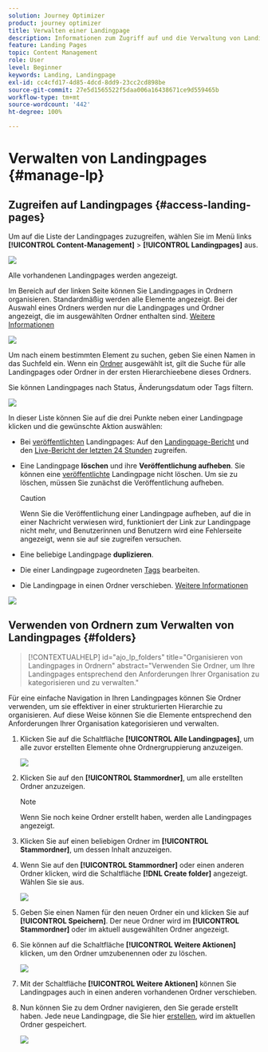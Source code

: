 ```yaml
---
solution: Journey Optimizer
product: journey optimizer
title: Verwalten einer Landingpage
description: Informationen zum Zugriff auf und die Verwaltung von Landingpages in Journey Optimizer
feature: Landing Pages
topic: Content Management
role: User
level: Beginner
keywords: Landing, Landingpage
exl-id: cc4cfd17-4d85-4dcd-8dd9-23cc2cd898be
source-git-commit: 27e5d1565522f5daa006a16438671ce9d559465b
workflow-type: tm+mt
source-wordcount: '442'
ht-degree: 100%

---
```


# Verwalten von Landingpages {#manage-lp}

## Zugreifen auf Landingpages {#access-landing-pages}

Um auf die Liste der Landingpages zuzugreifen, wählen Sie im Menü links **[!UICONTROL Content-Management]** > **[!UICONTROL Landingpages]** aus.

![](assets/lp_access-list.png)

Alle vorhandenen Landingpages werden angezeigt.

Im Bereich auf der linken Seite können Sie Landingpages in Ordnern organisieren. Standardmäßig werden alle Elemente angezeigt. Bei der Auswahl eines Ordners werden nur die Landingpages und Ordner angezeigt, die im ausgewählten Ordner enthalten sind. [Weitere Informationen](#folders)

![](assets/lp-access-list-folders.png)

Um nach einem bestimmten Element zu suchen, geben Sie einen Namen in das Suchfeld ein. Wenn ein [Ordner](#folders) ausgewählt ist, gilt die Suche für alle Landingpages oder Ordner in der ersten Hierarchieebene dieses Ordners<!--(not nested items)-->.

Sie können Landingpages nach Status, Änderungsdatum oder Tags filtern.

![](assets/lp_access-list-filter.png)

In dieser Liste können Sie auf die drei Punkte neben einer Landingpage klicken und die gewünschte Aktion auswählen:

* Bei [veröffentlichten](create-lp.md#publish-landing-page) Landingpages: Auf den [Landingpage-Bericht](../reports/lp-report-global-cja.md) und den [Live-Bericht der letzten 24 Stunden](../reports/lp-report-live.md) zugreifen.

* Eine Landingpage **löschen** und ihre **Veröffentlichung aufheben**. Sie können eine [veröffentlichte](create-lp.md#publish-landing-page) Landingpage nicht löschen. Um sie zu löschen, müssen Sie zunächst die Veröffentlichung aufheben.

  >[!CAUTION]
  >
  >Wenn Sie die Veröffentlichung einer Landingpage aufheben, auf die in einer Nachricht verwiesen wird, funktioniert der Link zur Landingpage nicht mehr, und Benutzerinnen und Benutzern wird eine Fehlerseite angezeigt, wenn sie auf sie zugreifen versuchen.

* Eine beliebige Landingpage **duplizieren**.

* Die einer Landingpage zugeordneten [Tags](../start/search-filter-categorize.md#tags) bearbeiten.

* Die Landingpage in einen Ordner verschieben. [Weitere Informationen](#folders)

![](assets/lp_access-list-actions.png)

## Verwenden von Ordnern zum Verwalten von Landingpages {#folders}

>[!CONTEXTUALHELP]
>id="ajo_lp_folders"
>title="Organisieren von Landingpages in Ordnern"
>abstract="Verwenden Sie Ordner, um Ihre Landingpages entsprechend den Anforderungen Ihrer Organisation zu kategorisieren und zu verwalten."

Für eine einfache Navigation in Ihren Landingpages können Sie Ordner verwenden, um sie effektiver in einer strukturierten Hierarchie zu organisieren. Auf diese Weise können Sie die Elemente entsprechend den Anforderungen Ihrer Organisation kategorisieren und verwalten.

1. Klicken Sie auf die Schaltfläche **[!UICONTROL Alle Landingpages]**, um alle zuvor erstellten Elemente ohne Ordnergruppierung anzuzeigen.

   ![](assets/lp-folders.png)

1. Klicken Sie auf den **[!UICONTROL Stammordner]**, um alle erstellten Ordner anzuzeigen.

   >[!NOTE]
   >
   >Wenn Sie noch keine Ordner erstellt haben, werden alle Landingpages angezeigt.

1. Klicken Sie auf einen beliebigen Ordner im **[!UICONTROL Stammordner]**, um dessen Inhalt anzuzeigen.

1. Wenn Sie auf den **[!UICONTROL Stammordner]** oder einen anderen Ordner klicken, wird die Schaltfläche **[!DNL Create folder]** angezeigt. Wählen Sie sie aus.

   ![](assets/lp-create-folder.png)

1. Geben Sie einen Namen für den neuen Ordner ein und klicken Sie auf **[!UICONTROL Speichern]**. Der neue Ordner wird im **[!UICONTROL Stammordner]** oder im aktuell ausgewählten Ordner angezeigt.

1. Sie können auf die Schaltfläche **[!UICONTROL Weitere Aktionen]** klicken, um den Ordner umzubenennen oder zu löschen.

   ![](assets/lp-folder-more-actions.png)

1. Mit der Schaltfläche **[!UICONTROL Weitere Aktionen]** können Sie Landingpages auch in einen anderen vorhandenen Ordner verschieben.

1. Nun können Sie zu dem Ordner navigieren, den Sie gerade erstellt haben. Jede neue Landingpage, die Sie hier [erstellen](create-lp.md#create-landing-page.md), wird im aktuellen Ordner gespeichert.

   ![](assets/lp-folder-create.png)
